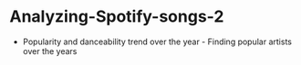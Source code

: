 # Analyzing-Spotify-songs-2
- Popularity and danceability trend over the year - Finding popular artists over the years
